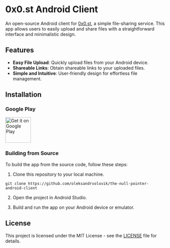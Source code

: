 # 0x0.st Android Client

An open-source Android client for [0x0.st](https://github.com/mia-0/0x0), a simple file-sharing service. This app allows users to easily upload and share files with a straightforward interface and minimalistic design.

## Features

- **Easy File Upload**: Quickly upload files from your Android device.
- **Shareable Links**: Obtain shareable links to your uploaded files.
- **Simple and Intuitive**: User-friendly design for effortless file management.

## Installation

### Google Play

<a href='https://play.google.com/store/apps/details?id=volovyk.thenullpointer&pcampaignid=pcampaignidMKT-Other-global-all-co-prtnr-py-PartBadge-Mar2515-1'><img alt='Get it on Google Play' src='https://play.google.com/intl/en_us/badges/static/images/badges/en_badge_web_generic.png' height="80"/></a>

### Building from Source

To build the app from the source code, follow these steps:

1. Clone this repository to your local machine.
```
git clone https://github.com/oleksandrvolovik/the-null-pointer-android-client
```
2. Open the project in Android Studio.

3. Build and run the app on your Android device or emulator.

## License

This project is licensed under the MIT License - see the [LICENSE](LICENSE) file for details.
